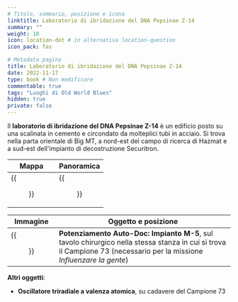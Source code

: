 ```yaml
---
# Titolo, sommario, posizione e icona
linktitle: Laboratorio di ibridazione del DNA Pepsinae Z-14
summary: ""
weight: 10
icon: location-dot # in alternativa location-question
icon_pack: fas

# Metadata pagina
title: Laboratorio di ibridazione del DNA Pepsinae Z-14
date: 2022-11-17
type: book # Non modificare
commentable: true
tags: "Luoghi di Old World Blues"
hidden: true
private: false
---
```


<div class="fnv">

Il **laboratorio di ibridazione del DNA Pepsinae Z-14** è un edificio posto su una scalinata in cemento e circondato da molteplici tubi in acciaio. Si trova nella parta orientale di Big MT, a nord-est del campo di ricerca di Hazmat e a sud-est dell'impianto di decostruzione Securitron.

| Mappa | Panoramica |
| ----- | ---------- |
| {{<figure src="fnv/Z-14_PDNA_SL_loc.webp">}}      |  {{<figure src="fnv/Z-14_Pepsinae_DNA_splicing_lab.webp">}}          | 

| Immagine | Oggetto e posizione |
| -------- | ------------------- |
|  {{<figure src="fnv/Z-14_Pepsinae_DNA_SL_interior.webp">}}        |   **Potenziamento Auto-Doc: Impianto M-5**, sul tavolo chirurgico nella stessa stanza in cui si trova il Campione 73 (necessario per la missione _Influenzare la gente_)                  |

**Altri oggetti**:
- **Oscillatore triradiale a valenza atomica**, su cadavere del Campione 73

</div>

